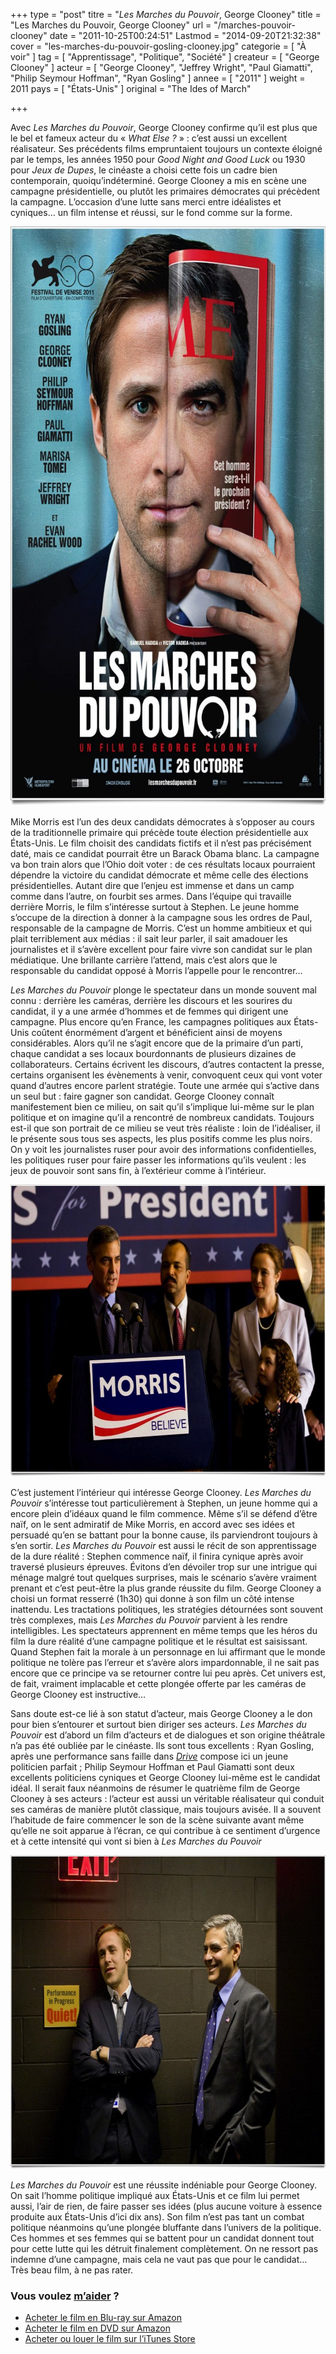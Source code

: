 +++
type = "post"
titre = "<em>Les Marches du Pouvoir</em>, George Clooney"
title = "Les Marches du Pouvoir, George Clooney"
url = "/marches-pouvoir-clooney"
date = "2011-10-25T00:24:51"
Lastmod = "2014-09-20T21:32:38"
cover = "les-marches-du-pouvoir-gosling-clooney.jpg"
categorie = [ "À voir" ]
tag = [ "Apprentissage", "Politique", "Société" ]
createur = [ "George Clooney" ]
acteur = [ "George Clooney", "Jeffrey Wright", "Paul Giamatti", "Philip Seymour Hoffman", "Ryan Gosling" ]
annee = [ "2011" ]
weight = 2011
pays = [ "États-Unis" ]
original = "The Ides of March"

+++

<p>Avec <em>Les Marches du Pouvoir</em>, George Clooney confirme qu&rsquo;il est plus que le bel et fameux acteur du &laquo;&nbsp;<em>What Else ?</em>&nbsp;&raquo; : c&rsquo;est aussi un excellent réalisateur. Ses précédents films empruntaient toujours un contexte éloigné par le temps, les années 1950 pour <em>Good Night and Good Luck</em> ou 1930 pour <em>Jeux de Dupes</em>, le cinéaste a choisi cette fois un cadre bien contemporain, quoiqu&rsquo;indéterminé. George Clooney a mis en scène une campagne présidentielle, ou plutôt les primaires démocrates qui précèdent la campagne. L&rsquo;occasion d&rsquo;une lutte sans merci entre idéalistes et cyniques… un film intense et réussi, sur le fond comme sur la forme.</p>
<a href="http://www.allocine.fr/film/fichefilm_gen_cfilm=131737.html"><img class="aligncenter" style="border-style: initial; border-color: initial; border-width: 0px;" src="les-marches-du-pouvoir-clooney.jpg" alt="Les marches du pouvoir clooney" width="690" height="927" border="0" /></a>
<p>Mike Morris est l&rsquo;un des deux candidats démocrates à s&rsquo;opposer au cours de la traditionnelle primaire qui précède toute élection présidentielle aux États-Unis. Le film choisit des candidats fictifs et il n&rsquo;est pas précisément daté, mais ce candidat pourrait être un Barack Obama blanc. La campagne va bon train alors que l&rsquo;Ohio doit voter : de ces résultats locaux pourraient dépendre la victoire du candidat démocrate et même celle des élections présidentielles. Autant dire que l&rsquo;enjeu est immense et dans un camp comme dans l&rsquo;autre, on fourbit ses armes. Dans l&rsquo;équipe qui travaille derrière Morris, le film s&rsquo;intéresse surtout à Stephen. Le jeune homme s&rsquo;occupe de la direction à donner à la campagne sous les ordres de Paul, responsable de la campagne de Morris. C&rsquo;est un homme ambitieux et qui plait terriblement aux médias : il sait leur parler, il sait amadouer les journalistes et il s&rsquo;avère excellent pour faire vivre son candidat sur le plan médiatique. Une brillante carrière l&rsquo;attend, mais c&rsquo;est alors que le responsable du candidat opposé à Morris l&rsquo;appelle pour le rencontrer…</p>
<p><em>Les Marches du Pouvoir</em> plonge le spectateur dans un monde souvent mal connu : derrière les caméras, derrière les discours et les sourires du candidat, il y a une armée d&rsquo;hommes et de femmes qui dirigent une campagne. Plus encore qu&rsquo;en France, les campagnes politiques aux États-Unis coûtent énormément d&rsquo;argent et bénéficient ainsi de moyens considérables. Alors qu&rsquo;il ne s&rsquo;agit encore que de la primaire d&rsquo;un parti, chaque candidat a ses locaux bourdonnants de plusieurs dizaines de collaborateurs. Certains écrivent les discours, d&rsquo;autres contactent la presse, certains organisent les évènements à venir, convoquent ceux qui vont voter quand d&rsquo;autres encore parlent stratégie. Toute une armée qui s&rsquo;active dans un seul but : faire gagner son candidat. George Clooney connaît manifestement bien ce milieu, on sait qu&rsquo;il s&rsquo;implique lui-même sur le plan politique et on imagine qu&rsquo;il a rencontré de nombreux candidats. Toujours est-il que son portrait de ce milieu se veut très réaliste : loin de l&rsquo;idéaliser, il le présente sous tous ses aspects, les plus positifs comme les plus noirs. On y voit les journalistes ruser pour avoir des informations confidentielles, les politiques ruser pour faire passer les informations qu&rsquo;ils veulent : les jeux de pouvoir sont sans fin, à l&rsquo;extérieur comme à l&rsquo;intérieur.</p>
<img class="aligncenter" style="border-style: initial; border-color: initial; border-width: 0px;" src="clooney-les-marches-du-pouvoir.jpg" alt="Clooney les marches du pouvoir" width="690" height="467" border="0" />
<p>C&rsquo;est justement l&rsquo;intérieur qui intéresse George Clooney. <em>Les Marches du Pouvoir</em> s&rsquo;intéresse tout particulièrement à Stephen, un jeune homme qui a encore plein d&rsquo;idéaux quand le film commence. Même s&rsquo;il se défend d&rsquo;être naïf, on le sent admiratif de Mike Morris, en accord avec ses idées et persuadé qu&rsquo;en se battant pour la bonne cause, ils parviendront toujours à s&rsquo;en sortir. <em>Les Marches du Pouvoir</em> est aussi le récit de son apprentissage de la dure réalité : Stephen commence naïf, il finira cynique après avoir traversé plusieurs épreuves. Évitons d&rsquo;en dévoiler trop sur une intrigue qui ménage malgré tout quelques surprises, mais le scénario s&rsquo;avère vraiment prenant et c&rsquo;est peut-être la plus grande réussite du film. George Clooney a choisi un format resserré (1h30) qui donne à son film un côté intense inattendu. Les tractations politiques, les stratégies détournées sont souvent très complexes, mais <em>Les Marches du Pouvoir</em> parvient à les rendre intelligibles. Les spectateurs apprennent en même temps que les héros du film la dure réalité d&rsquo;une campagne politique et le résultat est saisissant. Quand Stephen fait la morale à un personnage en lui affirmant que le monde politique ne tolère pas l&rsquo;erreur et s&rsquo;avère alors impardonnable, il ne sait pas encore que ce principe va se retourner contre lui peu après. Cet univers est, de fait, vraiment implacable et cette plongée offerte par les caméras de George Clooney est instructive…</p>
<p>Sans doute est-ce lié à son statut d&rsquo;acteur, mais George Clooney a le don pour bien s&rsquo;entourer et surtout bien diriger ses acteurs. <em>Les Marches du Pouvoir</em> est d&rsquo;abord un film d&rsquo;acteurs et de dialogues et son origine théâtrale n&rsquo;a pas été oubliée par le cinéaste. Ils sont tous excellents : Ryan Gosling, après une performance sans faille dans <em><a href="http://voiretmanger.fr/2011/10/04/drive-winding-refn/">Drive</a></em> compose ici un jeune politicien parfait ; Philip Seymour Hoffman et Paul Giamatti sont deux excellents politiciens cyniques et George Clooney lui-même est le candidat idéal. Il serait faux néanmoins de résumer le quatrième film de George Clooney à ses acteurs : l&rsquo;acteur est aussi un véritable réalisateur qui conduit ses caméras de manière plutôt classique, mais toujours avisée. Il a souvent l&rsquo;habitude de faire commencer le son de la scène suivante avant même qu&rsquo;elle ne soit apparue à l&rsquo;écran, ce qui contribue à ce sentiment d&rsquo;urgence et à cette intensité qui vont si bien à <em>Les Marches du Pouvoir</em></p>
<img class="aligncenter" style="border-style: initial; border-color: initial; border-width: 0px;" src="gosling-les-marches-du-pouvoir.jpg" alt="Gosling les marches du pouvoir" width="690" height="502" border="0" />
<p><em>Les Marches du Pouvoir</em> est une réussite indéniable pour George Clooney. On sait l&rsquo;homme politique impliqué aux États-Unis et ce film lui permet aussi, l&rsquo;air de rien, de faire passer ses idées (plus aucune voiture à essence produite aux États-Unis d&rsquo;ici dix ans). Son film n&rsquo;est pas tant un combat politique néanmoins qu&rsquo;une plongée bluffante dans l&rsquo;univers de la politique. Ces hommes et ses femmes qui se battent pour un candidat donnent tout pour cette lutte qui les détruit finalement complètement. On ne ressort pas indemne d&rsquo;une campagne, mais cela ne vaut pas que pour le candidat… Très beau film, à ne pas rater.</p>
<div class="amazon">
<h3>Vous voulez <a href="http://voiretmanger.fr/soutien/">m&rsquo;aider</a> ?</h3>
<ul>
<li><a href="http://www.amazon.fr/gp/product/B006OVPP2W/ref=as_li_ss_tl?ie=UTF8&amp;tag=leblogdenic07-21&amp;linkCode=as2&amp;camp=1642&amp;creative=19458&amp;creativeASIN=B006OVPP2W">Acheter le film en Blu-ray sur Amazon</a></li>
<li><a href="http://www.amazon.fr/gp/product/B006OVPPIG/ref=as_li_ss_tl?ie=UTF8&amp;tag=leblogdenic07-21&amp;linkCode=as2&amp;camp=1642&amp;creative=19458&amp;creativeASIN=B006OVPPIG">Acheter le film en DVD sur Amazon</a></li>
<li><a href="https://itunes.apple.com/fr/movie/les-marches-du-pouvoir/id502803430">Acheter ou louer le film sur l&rsquo;iTunes Store</a></li>
</ul>
</div>

